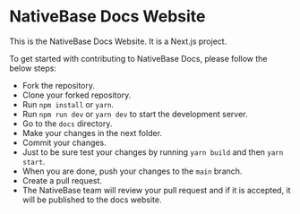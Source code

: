 # NativeBase Docs Website

This is the NativeBase Docs Website. It is a Next.js project.

To get started with contributing to NativeBase Docs, please follow the below steps:

- Fork the repository.
- Clone your forked repository.
- Run `npm install` or `yarn`.
- Run `npm run dev` or `yarn dev` to start the development server.
- Go to the `docs` directory.
- Make your changes in the next folder.
- Commit your changes.
- Just to be sure test your changes by running `yarn build` and then `yarn start`.
- When you are done, push your changes to the `main` branch.
- Create a pull request.
- The NativeBase team will review your pull request and if it is accepted, it will be published to the docs website.
